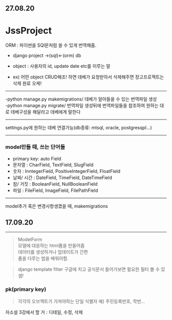 ## 27.08.20
# JssProject

ORM : 파이썬을 SQl문처럼 쓸 수 있게 번역해줌.<br>
* django project ->(sql)<-(orm) db<br>
* object : 사용자의 id, update date etc를 이루는 말

* ex) 어떤 object CRUD해조! 하면 데베가 요청받아서 삭제해주면 장고프로젝트는 삭제 완료 오케!
<hr>

-python manage.py makemigrations/ 데베가 알아들을 수 있는 번역파일 생성<br>
-python manage.py migrate/ 번역파일 생성뒤에 번역파일들을 참조하여 원하는 대로 데베구성을 해달라고 데베에게 말한다
<hr>

settings.py에 원하는 데베 연결가능(db종류: mtsql, oracle, postgresqpl...)
<hr>

### model만들 때, 쓰는 단어들 

- primary key: auto Field<br>
- 문자열 : CharField, TextField, SlugField<br>
- 숫자 : InntegerField, PositiveIntegerField, FloatField<br>
- 날짜/ 시간 : DateField, TimeField, DateTimeField<br>
- 참/ 거짓 : BooleanField, NullBooleanField<br>
- 파일 : FileField, ImageField, FilePathField
<hr>

model추가 혹은 변경사항생겼을 때, makemigrations


## 17.09.20
<hr>

> ModelForm<br>
모델에 대응하는 html폼을 만들어줌<br>
데이터를 생성하거나 업데이트가 간편<br>
폼을 다루는 법을 배워야함.

> django template filter 구글에 치고 공식문서 들어가보면 필요한 필터 볼 수 있셈!

### pk(primary key)
> 각각의 오브젝트가 가져야하는 단일 식별자 예) 주민등록번호, 학번...

자소설 3강에서 할 거 : 디테일, 수정, 삭제